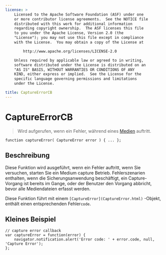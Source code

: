 ```yaml
---
license: >
    Licensed to the Apache Software Foundation (ASF) under one
    or more contributor license agreements.  See the NOTICE file
    distributed with this work for additional information
    regarding copyright ownership.  The ASF licenses this file
    to you under the Apache License, Version 2.0 (the
    "License"); you may not use this file except in compliance
    with the License.  You may obtain a copy of the License at

        http://www.apache.org/licenses/LICENSE-2.0

    Unless required by applicable law or agreed to in writing,
    software distributed under the License is distributed on an
    "AS IS" BASIS, WITHOUT WARRANTIES OR CONDITIONS OF ANY
    KIND, either express or implied.  See the License for the
    specific language governing permissions and limitations
    under the License.

title: CaptureErrorCB
---
```


# CaptureErrorCB

> Wird aufgerufen, wenn ein Fehler, während eines [Medien](../media.html) auftritt.

    function captureError( CaptureError error ) { ... };
    

## Beschreibung

Diese Funktion wird ausgeführt, wenn ein Fehler auftritt, wenn Sie versuchen, starten Sie ein Medium capture Betrieb. Fehlerszenarien enthalten, wenn die Sicherungsanwendung beschäftigt, ein Capture-Vorgang ist bereits im Gange, oder der Benutzer den Vorgang abbricht, bevor alle Mediendateien erfasst werden.

Diese Funktion führt mit einem `[CaptureError](CaptureError.html)` -Objekt, enthält einen entsprechenden Fehler`code`.

## Kleines Beispiel

    // capture error callback
    var captureError = function(error) {
        navigator.notification.alert('Error code: ' + error.code, null, 'Capture Error');
    };